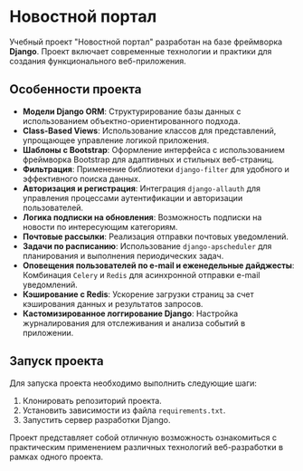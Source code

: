 # Новостной портал

Учебный проект "Новостной портал" разработан на базе фреймворка **Django**. Проект включает современные технологии и практики для создания функционального веб-приложения.

## Особенности проекта

- **Модели Django ORM**: Структурирование базы данных с использованием объектно-ориентированного подхода.
- **Class-Based Views**: Использование классов для представлений, упрощающее управление логикой приложения.
- **Шаблоны с Bootstrap**: Оформление интерфейса с использованием фреймворка Bootstrap для адаптивных и стильных веб-страниц.
- **Фильтрация**: Применение библиотеки `django-filter` для удобного и эффективного поиска данных.
- **Авторизация и регистрация**: Интеграция `django-allauth` для управления процессами аутентификации и авторизации пользователей.
- **Логика подписки на обновления**: Возможность подписки на новости по интересующим категориям.
- **Почтовые рассылки**: Реализация отправки почтовых уведомлений.
- **Задачи по расписанию**: Использование `django-apscheduler` для планирования и выполнения периодических задач.
- **Оповещения пользователей по e-mail и еженедельные дайджесты**: Комбинация `Celery` и `Redis` для асинхронной отправки e-mail уведомлений.
- **Кэширование с Redis**: Ускорение загрузки страниц за счет кэширования данных и результатов запросов.
- **Кастомизированное логгирование Django**: Настройка журналирования для отслеживания и анализа событий в приложении.

## Запуск проекта

Для запуска проекта необходимо выполнить следующие шаги:
1. Клонировать репозиторий проекта.
2. Установить зависимости из файла `requirements.txt`.
3. Запустить сервер разработки Django.

Проект представляет собой отличную возможность ознакомиться с практическим применением различных технологий веб-разработки в рамках одного проекта.

